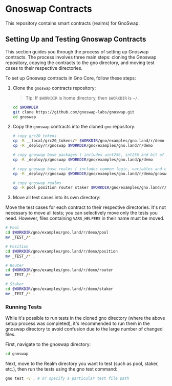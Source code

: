 # Gnoswap Contracts

This repository contains smart contracts (realms) for GnoSwap.

## Setting Up and Testing Gnoswap Contracts

This section guides you through the process of setting up Gnoswap contracts. The process involves three main steps: cloning the Gnoswap repository, copying the contracts to the gno directory, and moving test cases to their respective directories.

To set up Gnoswap contracts in Gno Core, follow these steps:

1. Clone the `gnoswap` contracts repository:

   > Tip: If `$WORKDIR` is home directory, then `$WORKDIR` is `~/`.

   ```bash
   cd $WORKDIR
   git clone https://github.com/gnoswap-labs/gnoswap.git
   cd gnoswap
   ```

2. Copy the `gnoswap` contracts into the cloned `gno` repository:

   ```bash
   # copy grc20 tokens
   cp -R __local/grc20_tokens/* $WORKDIR/gno/examples/gno.land/r/demo
   cp -R _deploy/r/gnoswap $WORKDIR/gno/examples/gno.land/r/demo

   # copy gnoswap base packages ( includes uint256, int256 and bit of pool calculation )
   cp -R _deploy/p/gnoswap $WORKDIR/gno/examples/gno.land/p/demo

   # copy gnoswap base realms ( includes common logic, variables and consts )
   cp -R _deploy/r/gnoswap $WORKDIR/gno/examples/gno.land/r/demo/gnoswap

   # copy gnoswap realms
   cp -R pool position router staker $WORKDIR/gno/examples/gno.land/r/demo
   ```

3. Move all test cases into its own directory:

Move the test cases for each contract to their respective directories. It's not necessary to move all tests; you can selectively move only the tests you need. However, files containing `VARS_HELPERS` in their name must be moved.

   ```bash
   # Pool
   cd $WORKDIR/gno/examples/gno.land/r/demo/pool
   mv _TEST_/* .

   # Position
   cd $WORKDIR/gno/examples/gno.land/r/demo/position
   mv _TEST_/* .

   # Router
   cd $WORKDIR/gno/examples/gno.land/r/demo/router
   mv _TEST_/* .

   # Staker
   cd $WORKDIR/gno/examples/gno.land/r/demo/staker
   mv _TEST_/* .
   ```

### Running Tests

While it's possible to run tests in the cloned gno directory (where the above setup process was completed), it's recommended to run them in the gnoswap directory to avoid confusion due to the large number of changed files.

First, navigate to the gnoswap directory:

```bash
cd gnoswap
```

Next, move to the Realm directory you want to test (such as pool, staker, etc.), then run the tests using the gno test command:

```bash
gno test -v . # or specify a particular test file path
```
